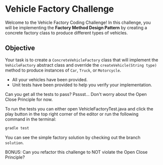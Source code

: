 # Vehicle Factory Challenge

Welcome to the Vehicle Factory Coding Challenge! In this challenge, you will be implementing the **Factory Method Design Pattern** by creating a concrete factory class to produce different types of vehicles.

## Objective

Your task is to create a `ConcreteVehicleFactory` class that will implement the `VehicleFactory` abstract class and override the `createVehicle(String type)` method to produce instances of `Car`, `Truck`, or `Motorcycle`.

* All your vehicles have been provided.
* Unit tests have been provided to help you verify your implementation.

Can you get all the tests to pass? Psssst... Don't worry about the Open Close Principle for now.

To run the tests you can either open VehicleFactoryTest.java and click the play button in the top right corner of the editor or run the following command in the terminal:

```bash
gradle test
``` 

You can see the simple factory solution by checking out the branch `solution`.

BONUS: Can you refactor this challenge to NOT violate the Open Close Principle?
